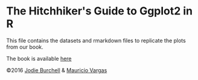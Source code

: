 # The Hitchhiker's Guide to Ggplot2 in R

This file contains the datasets and rmarkdown files to replicate the plots from our book.

The book is available [here](https://leanpub.com/hitchhikers_ggplot2/overview) 

&#169;2016 [Jodie Burchell](http://github.com/t-redactyl) & [Mauricio Vargas](http://github.com/pachamaltese)

